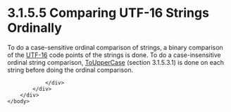 <html dir="LTR" xmlns:mshelp="http://msdn.microsoft.com/mshelp" xmlns:ddue="http://ddue.schemas.microsoft.com/authoring/2003/5" xmlns:xlink="http://www.w3.org/1999/xlink" xmlns:tool="http://www.microsoft.com/tooltip">
    <head>
        <meta http-equiv="Content-Type" content="text/html; CHARSET=utf-8"></meta>
        <meta name="save" content="history"></meta>
        <title>3.1.5.5 Comparing UTF-16 Strings Ordinally</title>
        <xml>
            <mshelp:toctitle title="3.1.5.5 Comparing UTF-16 Strings Ordinally"></mshelp:toctitle>
            <mshelp:rltitle title="[MS-UCODEREF]: Comparing UTF-16 Strings Ordinally"></mshelp:rltitle>
            <mshelp:keyword index="A" term="072d9fda-ebdc-43a7-b8b4-6ff2c1dccfcb"></mshelp:keyword>
            <mshelp:attr name="DCSext.ContentType" value="open specification"></mshelp:attr>
            <mshelp:attr name="AssetID" value="072d9fda-ebdc-43a7-b8b4-6ff2c1dccfcb"></mshelp:attr>
            <mshelp:attr name="TopicType" value="kbRef"></mshelp:attr>
            <mshelp:attr name="DCSext.Title" value="[MS-UCODEREF]: Comparing UTF-16 Strings Ordinally" />
        </xml>
    </head>
    <body>
        <div id="header">
            <h1 class="heading">3.1.5.5 Comparing UTF-16 Strings Ordinally</h1>
        </div>
        <div id="mainSection">
            <div id="mainBody">
                <div id="allHistory" class="saveHistory"></div>
                <div id="sectionSection0" class="section" name="collapseableSection">
                    

<p>To do a case-sensitive ordinal comparison of strings, a
binary comparison of the <a href="484e8ed3-152b-4300-9527-7efade6d6491.md#gt_4c9eef52-69d4-43e7-ac04-ff1fe43a94fb">UTF-16</a>
code points of the strings is done. To do a case-insensitive ordinal string
comparison, <a href="3c5ba385-29c2-4cc5-b525-b29e36884ae0.md">ToUpperCase</a>
(section 3.1.5.3.1) is done on each string before doing the ordinal comparison.</p>


                </div>
            </div>
        </div>
    </body>
</html>